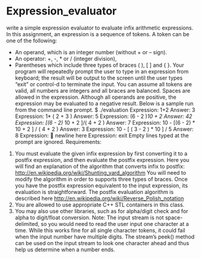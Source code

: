 # Expression_evaluator

write a simple expression evaluator to evaluate infix arithmetic expressions. In this
assignment, an expression is a sequence of tokens. A token can be one of the following:
- An operand, which is an integer number (without + or – sign).
- An operator: +, -, * or / (integer division),
- Parentheses which include three types of braces ( ), [ ] and { }.
Your program will repeatedly prompt the user to type in an expression from keyboard; the
result will be output to the screen until the user types “exit” or control-d to terminate the
input.
You can assume all tokens are valid, all numbers are integers and all braces are balanced.
Spaces are allowed in the expression. Although all operands are positive, the expression may
be evaluated to a negative result.
Below is a sample run from the command line prompt.
$ ./evaluation
Expression: 1+2
Answer: 3
Expression: 1* ( 2 + 3 )
Answer: 5
Expression: (6 - 2 )*10 + 2
Answer: 42
Expression: [(6 - 2)* 10 + 2 ]/( 4 + 2 )
Answer: 7
Expression: 10 - [(6 - 2) * 10 + 2 ] / ( 4 + 2 )
Answer: 3
Expression: 10 - [ ( 3 - 2 ) * 10 ] / 5
Answer: 8
Expression:  newline here
Expression: exit
Empty lines typed at the prompt are ignored.
Requirements:
1. You must evaluate the given infix expression by first converting it to a postfix expression,
and then evaluate the postfix expression. Here you will find an explanation of the
algorithm that converts infix to postfix:
http://en.wikipedia.org/wiki/Shunting_yard_algorithm
You will need to modify the algorithm in order to supports three types of braces. Once
you have the postfix expression equivalent to the input expression, its evaluation is
straightforward. The postfix evaluation algorithm is described here
http://en.wikipedia.org/wiki/Reverse_Polish_notation
2. You are allowed to use appropriate C++ STL containers in this class.
3. You may also use other libraries, such as <cctype> for alpha/digit check and
<cstdlib> for alpha to digit/float conversion.
Note: The input stream is not space-delimited, so you would need to read the user input one
character at a time. While this works fine for all single character tokens, it could fail when the
input number have multiple digits. The stream’s peek() method can be used on the input
stream to look one character ahead and thus help us determine when a number ends. 
